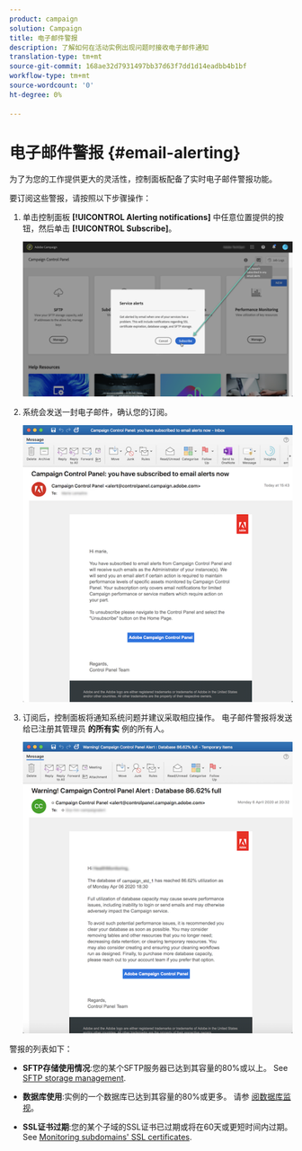 ```yaml
---
product: campaign
solution: Campaign
title: 电子邮件警报
description: 了解如何在活动实例出现问题时接收电子邮件通知
translation-type: tm+mt
source-git-commit: 168ae32d7931497bb37d63f7dd1d14eadbb4b1bf
workflow-type: tm+mt
source-wordcount: '0'
ht-degree: 0%

---
```



# 电子邮件警报 {#email-alerting}

为了为您的工作提供更大的灵活性，控制面板配备了实时电子邮件警报功能。

要订阅这些警报，请按照以下步骤操作：

1. 单击控制面板 **[!UICONTROL Alerting notifications]** 中任意位置提供的按钮，然后单击 **[!UICONTROL Subscribe]**。

   ![](assets/subscribing.png)

1. 系统会发送一封电子邮件，确认您的订阅。

   ![](assets/email_subscription.png)

1. 订阅后，控制面板将通知系统问题并建议采取相应操作。 电子邮件警报将发送给已注册其管理员 **的所有实** 例的所有人。

   ![](assets/alert_sample.png)


警报的列表如下：

* **SFTP存储使用情况**:您的某个SFTP服务器已达到其容量的80%或以上。 See [SFTP storage management](../../sftp/using/sftp-storage-management.md).

* **数据库使用**:实例的一个数据库已达到其容量的80%或更多。 请参 [阅数据库监视](../../performance-monitoring/using/database-monitoring.md)。

* **SSL证书过期**:您的某个子域的SSL证书已过期或将在60天或更短时间内过期。 See [Monitoring subdomains&#39; SSL certificates](../../subdomains-certificates/using/monitoring-ssl-certificates.md).

